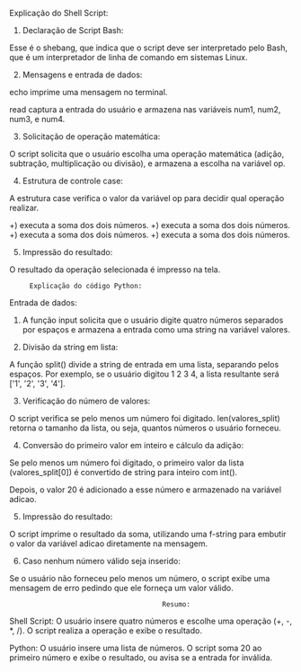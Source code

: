 Explicação  do Shell Script:



1. Declaração de Script Bash:

Esse é o shebang, que indica que o script deve ser interpretado pelo Bash, que é um interpretador de linha de comando em sistemas Linux.

2. Mensagens e entrada de dados:

echo imprime uma mensagem no terminal.

read captura a entrada do usuário e armazena nas variáveis num1, num2, num3, e num4.

3. Solicitação de operação matemática:

O script solicita que o usuário escolha uma operação matemática (adição, subtração, multiplicação ou divisão), e armazena a escolha na variável op.

4. Estrutura de controle case:

A estrutura case verifica o valor da variável op para decidir qual operação realizar.

+) executa a soma dos dois números.
+) executa a soma dos dois números.
\+) executa a soma dos dois números.
+) executa a soma dos dois números.

5. Impressão do resultado:

O resultado da operação selecionada é impresso na tela.


         Explicação do código Python:

Entrada de dados:

1. A função input solicita que o usuário digite quatro números separados por espaços e armazena a entrada como uma string na variável valores.

2. Divisão da string em lista:

A função split() divide a string de entrada em uma lista, separando pelos espaços. Por exemplo, se o usuário digitou 1 2 3 4, a lista resultante será ['1', '2', '3', '4'].

3. Verificação do número de valores:

O script verifica se pelo menos um número foi digitado. len(valores_split) retorna o tamanho da lista, ou seja, quantos números o usuário forneceu.

4. Conversão do primeiro valor em inteiro e cálculo da adição:

Se pelo menos um número foi digitado, o primeiro valor da lista (valores_split[0]) é convertido de string para inteiro com int().

Depois, o valor 20 é adicionado a esse número e armazenado na variável adicao.

5. Impressão do resultado:

O script imprime o resultado da soma, utilizando uma f-string para embutir o valor da variável adicao diretamente na mensagem.

6. Caso nenhum número válido seja inserido:

Se o usuário não forneceu pelo menos um número, o script exibe uma mensagem de erro pedindo que ele forneça um valor válido.


                                          Resumo:



Shell Script: O usuário insere quatro números e escolhe uma operação (+, -, *, /). O script realiza a operação e exibe o resultado.


Python: O usuário insere uma lista de números. O script soma 20 ao primeiro número e exibe o resultado, ou avisa se a entrada for inválida.



